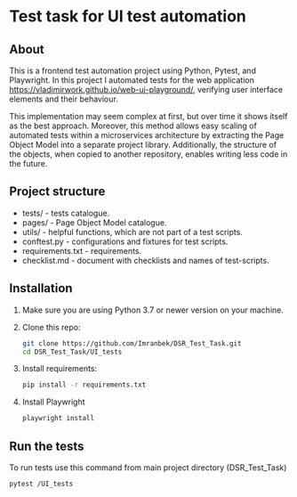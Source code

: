 # Test task for UI test automation

## About

This is a frontend test automation project using Python, Pytest, and Playwright. 
In this project I automated tests for the web application
https://vladimirwork.github.io/web-ui-playground/, verifying user interface elements and their behaviour.

This implementation may seem complex at first, but over time it shows itself as the best approach.
Moreover, this method allows easy scaling of automated tests within a microservices architecture
by extracting the Page Object Model into a separate project library. 
Additionally, the structure of the objects, when copied to another repository, enables writing less code in the future.



## Project structure

- tests/ - tests catalogue.
- pages/ - Page Object Model catalogue.
- utils/ - helpful functions, which are not part of a test scripts.
- conftest.py - configurations and fixtures for test scripts.
- requirements.txt - requirements.
- checklist.md - document with checklists and names of test-scripts.

## Installation

1. Make sure you are using Python 3.7 or newer version on your machine.
2. Clone this repo:
    ```sh
    git clone https://github.com/Imranbek/DSR_Test_Task.git
    cd DSR_Test_Task/UI_tests
    ```
3. Install requirements:
    ```sh
    pip install -r requirements.txt
    ```

4. Install Playwright
    ```sh
    playwright install
    ```

## Run the tests

To run tests use this command from main project directory (DSR_Test_Task)

```sh
pytest /UI_tests
```